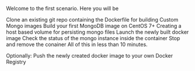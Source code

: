 Welcome to the first scenario. Here you will be

Clone an existing git repo containing the Dockerfile for building Custom Mongo images
Build your first MongoDB image on CentOS 7+
Creating a host based volume for persisting mongo files
Launch the newly built docker image
Check the status of the mongo instance inside the container
Stop and remove the conainer
All of this in less than 10 minutes.


Optionally: Push the newly created docker image to your own Docker Registry
